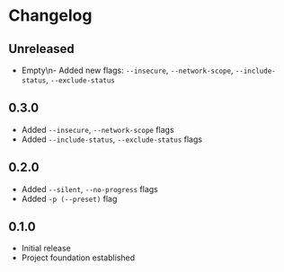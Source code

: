 # Changelog

## Unreleased

- Empty\n- Added new flags: `--insecure`, `--network-scope`, `--include-status`, `--exclude-status`

## 0.3.0

- Added `--insecure`, `--network-scope` flags
- Added `--include-status`, `--exclude-status` flags

## 0.2.0

- Added `--silent`, `--no-progress` flags
- Added `-p (--preset)` flag

## 0.1.0

- Initial release
- Project foundation established